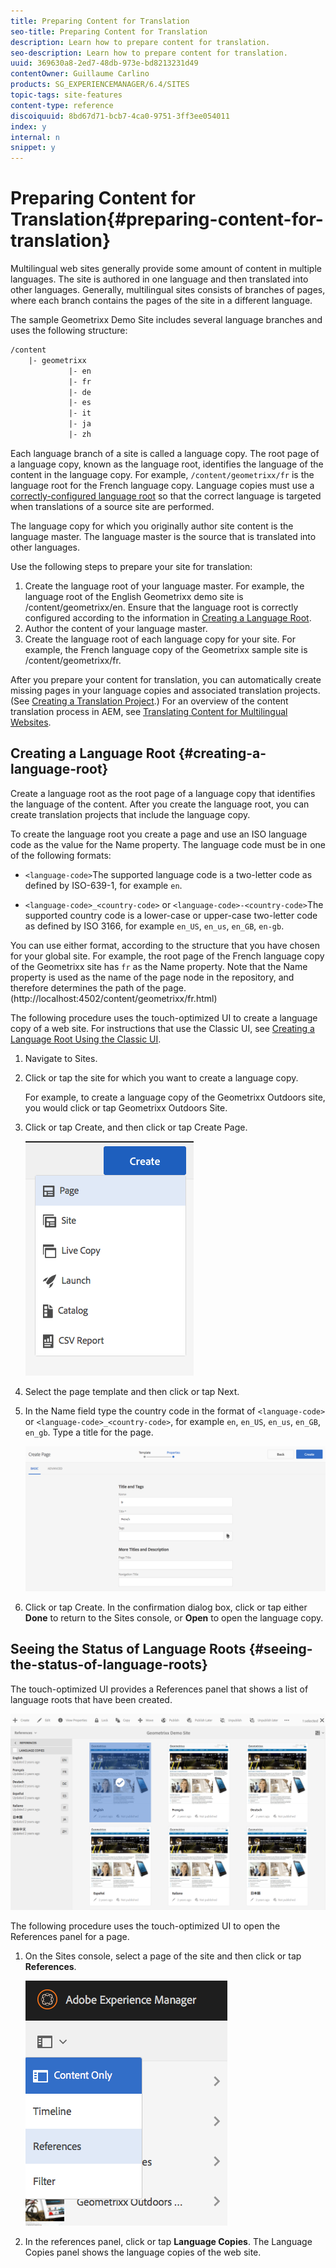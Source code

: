 ```yaml
---
title: Preparing Content for Translation
seo-title: Preparing Content for Translation
description: Learn how to prepare content for translation.
seo-description: Learn how to prepare content for translation.
uuid: 369630a8-2ed7-48db-973e-bd8213231d49
contentOwner: Guillaume Carlino
products: SG_EXPERIENCEMANAGER/6.4/SITES
topic-tags: site-features
content-type: reference
discoiquuid: 8bd67d71-bcb7-4ca0-9751-3ff3ee054011
index: y
internal: n
snippet: y
---
```


# Preparing Content for Translation{#preparing-content-for-translation}

Multilingual web sites generally provide some amount of content in multiple languages. The site is authored in one language and then translated into other languages. Generally, multilingual sites consists of branches of pages, where each branch contains the pages of the site in a different language.

The sample Geometrixx Demo Site includes several language branches and uses the following structure:

```xml
/content
    |- geometrixx
             |- en
             |- fr
             |- de
             |- es
             |- it
             |- ja
             |- zh
```

Each language branch of a site is called a language copy. The root page of a language copy, known as the language root, identifies the language of the content in the language copy. For example, `/content/geometrixx/fr` is the language root for the French language copy. Language copies must use a [correctly-configured language root](../../../sites/administering/using/tc-prep.md#creating-a-language-root) so that the correct language is targeted when translations of a source site are performed.

The language copy for which you originally author site content is the language master. The language master is the source that is translated into other languages.

Use the following steps to prepare your site for translation:

1. Create the language root of your language master. For example, the language root of the English Geometrixx demo site is /content/geometrixx/en. Ensure that the language root is correctly configured according to the information in [Creating a Language Root](../../../sites/administering/using/tc-prep.md#creating-a-language-root).
1. Author the content of your language master. 
1. Create the language root of each language copy for your site. For example, the French language copy of the Geometrixx sample site is /content/geometrixx/fr.

After you prepare your content for translation, you can automatically create missing pages in your language copies and associated translation projects. (See [Creating a Translation Project](../../../sites/administering/using/tc-manage.md#main-pars-title-4).) For an overview of the content translation process in AEM, see [Translating Content for Multilingual Websites](../../../sites/administering/using/translation.md).  

## Creating a Language Root {#creating-a-language-root}

Create a language root as the root page of a language copy that identifies the language of the content. After you create the language root, you can create translation projects that include the language copy.

To create the language root you create a page and use an ISO language code as the value for the Name property. The language code must be in one of the following formats:

* `<language-code>`The supported language code is a two-letter code as defined by ISO-639-1, for example `en`.

* `<language-code>_<country-code>` or `<language-code>-<country-code>`The supported country code is a lower-case or upper-case two-letter code as defined by ISO 3166, for example `en_US`, `en_us`, `en_GB`, `en-gb`.

You can use either format, according to the structure that you have chosen for your global site.  For example, the root page of the French language copy of the Geometrixx site has `fr` as the Name property. Note that the Name property is used as the name of the page node in the repository, and therefore determines the path of the page. (http://localhost:4502/content/geometrixx/fr.html)

The following procedure uses the touch-optimized UI to create a language copy of a web site. For instructions that use the Classic UI, see [Creating a Language Root Using the Classic UI](../../../sites/administering/using/tc-lroot-classic.md).

1. Navigate to Sites.
1. Click or tap the site for which you want to create a language copy.

   For example, to create a language copy of the Geometrixx Outdoors site, you would click or tap Geometrixx Outdoors Site. 

1. Click or tap Create, and then click or tap Create Page.

   ![](assets/chlimage_1-21.png)

1. Select the page template and then click or tap Next.
1. In the Name field type the country code in the format of `<language-code>` or `<language-code>_<country-code>`, for example `en`, `en_US`, `en_us`, `en_GB`, `en_gb`. Type a title for the page.

   ![](assets/chlimage_1-22.png)

1. Click or tap Create. In the confirmation dialog box, click or tap either **Done** to return to the Sites console, or **Open** to open the language copy.

## Seeing the Status of Language Roots {#seeing-the-status-of-language-roots}

The touch-optimized UI provides a References panel that shows a list of language roots that have been created.

![](assets/chlimage_1-23.png)

The following procedure uses the touch-optimized UI to open the References panel for a page.

1. On the Sites console, select a page of the site and then click or tap **References**.

   ![](assets/chlimage_1-24.png)

1. In the references panel, click or tap **Language Copies**. The Language Copies panel shows the language copies of the web site.

